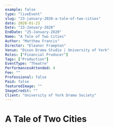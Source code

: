 ```yaml
---
example: false
type: "liveEvent"
slug: "23-january-2020-a-tale-of-two-cities"
date: 2020-01-23
Date: "23-January-2020"
EndDate: "25-January-2020"
Name: "A Tale of Two Cities"
Author: "Matthew Francis"
Director: "Eleanor Frampton"
Venue: "Dixon Drama Studio | University of York"
Roles: ["Financial Producer"]
Tags: ["Production"]
EventType: "Theatre"
PerformancesAttended: 4
Fee: ""
Professional: false
Paid: false
featuredImage: ""
ImageCredit: ""
Client: "University of York Drama Society"
---
```


# A Tale of Two Cities

